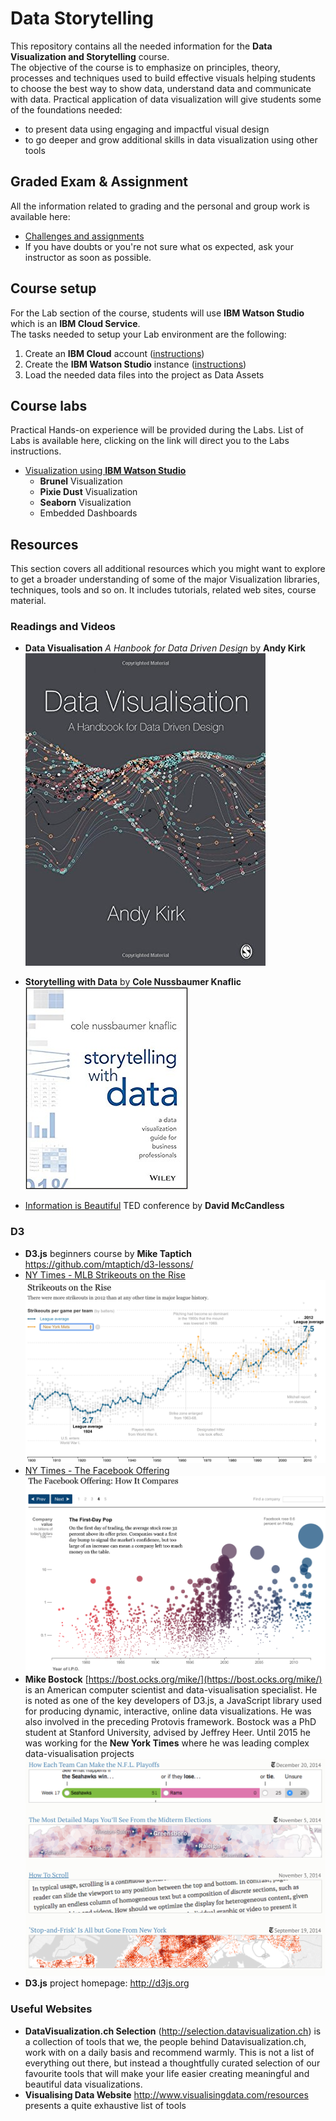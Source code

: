# Data Storytelling
This repository contains all the needed information for the **Data Visualization and Storytelling** course.  
The objective of the course is to emphasize on principles, theory, processes and techniques used to build effective visuals helping students to choose the best way to show data, understand data and communicate with data. Practical application of data visualization will give students some of the foundations needed:
  * to present data using engaging and impactful visual design
  * to go deeper and grow additional skills in data visualization using other tools

## Graded Exam & Assignment
All the information related to grading and the personal and group work is available here:
- [Challenges and assignments](./Challenges.md)
- If you have doubts or you're not sure what os expected, ask your instructor as soon as possible.

## Course setup
For the Lab section of the course, students will use **IBM Watson Studio** which is an **IBM Cloud Service**.  
The tasks needed to setup your Lab environment are the following:
1. Create an **IBM Cloud** account ([instructions](./setup/ibm_cloud.md))
2. Create the **IBM Watson Studio** instance ([instructions](./setup/ibm_watson.md))
3. Load the needed data files into the project as Data Assets

## Course labs
Practical Hands-on experience will be provided during the Labs. List of Labs is available here, clicking on the link will direct you to the Labs instructions.
+ [Visualization using **IBM Watson Studio**](./Lab2-Visualizations/Lab2-Visualization.md)
  - **Brunel** Visualization
  - **Pixie Dust** Visualization
  - **Seaborn** Visualization
  - Embedded Dashboards

## Resources
This section covers all additional resources which you might want to explore to get a broader understanding of some of the major Visualization libraries, techniques, tools and so on.
It includes tutorials, related web sites, course material.

### Readings and Videos
+ **Data Visualisation** *A Hanbook for Data Driven Design* by **Andy Kirk** ![](assets/markdown-img-paste-20181120125847352.png)

+ **Storytelling with Data** by **Cole Nussbaumer Knaflic** ![](assets/markdown-img-paste-20181120130258474.png)

+ [Information is Beautiful](https://www.google.com/url?sa=t&rct=j&q=&esrc=s&source=web&cd=1&cad=rja&uact=8&ved=2ahUKEwijm4KP9-LeAhVFyhoKHTfRAroQwqsBMAB6BAgGEAQ&url=https%3A%2F%2Fwww.ted.com%2Ftalks%2Fdavid_mccandless_the_beauty_of_data_visualization&usg=AOvVaw2kPrl39xSRhoL9pBOlrHHX) TED conference by **David McCandless**

### D3
+ **D3.js** beginners course by **Mike Taptich** https://github.com/mtaptich/d3-lessons/
+ [NY Times - MLB Strikeouts on the Rise](https://archive.nytimes.com/www.nytimes.com/interactive/2013/03/29/sports/baseball/Strikeouts-Are-Still-Soaring.html)
![](assets/markdown-img-paste-20181119144120315.png)
+ [NY Times - The Facebook Offering](https://archive.nytimes.com/www.nytimes.com/interactive/2012/05/17/business/dealbook/how-the-facebook-offering-compares.html?hp)
![](assets/markdown-img-paste-20181119144436974.png)
+ **Mike Bostock** [https://bost.ocks.org/mike/](https://bost.ocks.org/mike/) is an American computer scientist and data-visualisation specialist. He is noted as one of the key developers of D3.js, a JavaScript library used for producing dynamic, interactive, online data visualizations. He was also involved in the preceding Protovis framework. Bostock was a PhD student at Stanford University, advised by Jeffrey Heer. Until 2015 he was working for the **New York Times** where he was leading complex data-visualisation projects
![](assets/markdown-img-paste-20181119145050362.png)
+ **D3.js** project homepage: http://d3js.org


### Useful Websites
+ **DataVisualization.ch Selection** (http://selection.datavisualization.ch) is a collection of tools that we, the people behind Datavisualization.ch, work with on a daily basis and recommend warmly. This is not a list of everything out there, but instead a thoughtfully curated selection of our favourite tools that will make your life easier creating meaningful and beautiful data visualizations.
+ **Visualising Data Website** http://www.visualisingdata.com/resources presents a quite exhaustive list of tools
